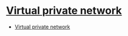 # [Virtual private network](https://wikimili.com/en/Virtual_private_network)

- [Virtual private network](#virtual-private-network)

